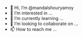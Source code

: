 - 👋 Hi, I’m @mandalshouryamoy
- 👀 I’m interested in ...
- 🌱 I’m currently learning ...
- 💞️ I’m looking to collaborate on ...
- 📫 How to reach me ...

<!---
mandalshouryamoy/mandalshouryamoy is a ✨ special ✨ repository because its `README.md` (this file) appears on your GitHub profile.
You can click the Preview link to take a look at your changes.
--->
